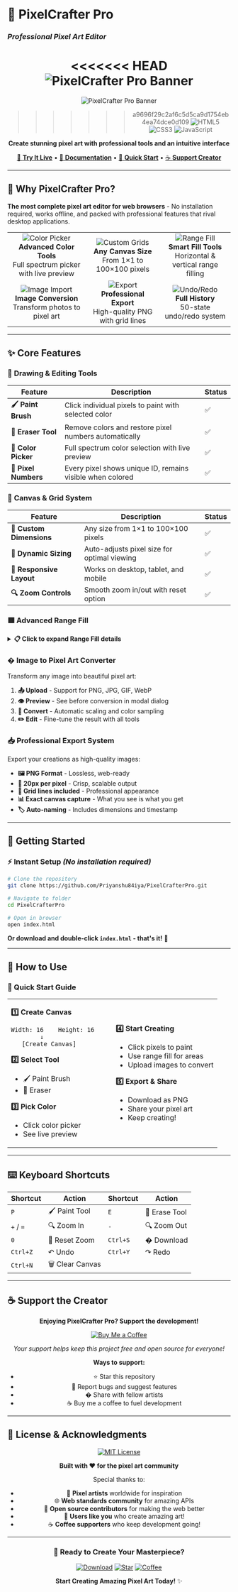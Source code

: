 # 🎨 PixelCrafter Pro
### *Professional Pixel Art Editor*

<div align="center">

<<<<<<< HEAD
![PixelCrafter Pro Banner](https://img.shields.io/badge/PixelCrafter-Pro-6366f1?style=for-the-badge&logo=paih&logoColor=white)
=======
![PixelCrafter Pro Banner](https://img.shields.io/badge/PixelCrafter-Pro-6366f1?style=for-the-badge&logo=pai)
>>>>>>> a9696f29c2af6c5d5ca9d1754eb4ea74dce0d109
![HTML5](https://img.shields.io/badge/HTML5-E34F26?style=for-the-badge&logo=html5&logoColor=white)
![CSS3](https://img.shields.io/badge/CSS3-1572B6?style=for-the-badge&logo=css3&logoColor=white)
![JavaScript](https://img.shields.io/badge/JavaScript-F7DF1E?style=for-the-badge&logo=javascript&logoColor=black)

**Create stunning pixel art with professional tools and an intuitive interface**

[🚀 **Try It Live**](#getting-started) • [📖 **Documentation**](#features) • [🎯 **Quick Start**](#how-to-use) • [☕ **Support Creator**](https://coff.ee/priyanshu6o)

</div>

---

## 🌟 **Why PixelCrafter Pro?**

**The most complete pixel art editor for web browsers** - No installation required, works offline, and packed with professional features that rival desktop applications.

<table>
<tr>
<td align="center">
<img src="https://img.shields.io/badge/🎨-Color%20Picker-blue?style=flat-square" alt="Color Picker"/>
<br><strong>Advanced Color Tools</strong>
<br>Full spectrum picker with live preview
</td>
<td align="center">
<img src="https://img.shields.io/badge/📐-Custom%20Grids-green?style=flat-square" alt="Custom Grids"/>
<br><strong>Any Canvas Size</strong>
<br>From 1×1 to 100×100 pixels
</td>
<td align="center">
<img src="https://img.shields.io/badge/🟥-Range%20Fill-red?style=flat-square" alt="Range Fill"/>
<br><strong>Smart Fill Tools</strong>
<br>Horizontal & vertical range filling
</td>
</tr>
<tr>
<td align="center">
<img src="https://img.shields.io/badge/🖼️-Image%20Import-purple?style=flat-square" alt="Image Import"/>
<br><strong>Image Conversion</strong>
<br>Transform photos to pixel art
</td>
<td align="center">
<img src="https://img.shields.io/badge/📥-Export%20PNG-orange?style=flat-square" alt="Export"/>
<br><strong>Professional Export</strong>
<br>High-quality PNG with grid lines
</td>
<td align="center">
<img src="https://img.shields.io/badge/⚡-Undo%2FRedo-yellow?style=flat-square" alt="Undo/Redo"/>
<br><strong>Full History</strong>
<br>50-state undo/redo system
</td>
</tr>
</table>

---

## ✨ **Core Features**

### 🎨 **Drawing & Editing Tools**

| Feature | Description | Status |
|---------|-------------|--------|
| **🖌️ Paint Brush** | Click individual pixels to paint with selected color | ✅ |
| **🧹 Eraser Tool** | Remove colors and restore pixel numbers automatically | ✅ |
| **🎯 Color Picker** | Full spectrum color selection with live preview | ✅ |
| **🔢 Pixel Numbers** | Every pixel shows unique ID, remains visible when colored | ✅ |

### 📐 **Canvas & Grid System**

| Feature | Description | Status |
|---------|-------------|--------|
| **📏 Custom Dimensions** | Any size from 1×1 to 100×100 pixels | ✅ |
| **🔄 Dynamic Sizing** | Auto-adjusts pixel size for optimal viewing | ✅ |
| **📱 Responsive Layout** | Works on desktop, tablet, and mobile | ✅ |
| **🔍 Zoom Controls** | Smooth zoom in/out with reset option | ✅ |

### 🟥 **Advanced Range Fill**

<details>
<summary><strong>📋 Click to expand Range Fill details</strong></summary>

```
🎯 How Range Fill Works:
┌─────────────────────────────────┐
│  Start Pixel: 1    End Pixel: 8 │
│                                 │
│  Direction: ○ Horizontal        │
│            ○ Vertical          │
│                                 │
│  Result: [1][2][3][4]          │
│         [5][6][7][8]          │
└─────────────────────────────────┘
```

**Features:**
- 🎯 Precise pixel range selection (start → end)
- ↔️ Horizontal fill: Left to right, row by row
- ↕️ Vertical fill: Top to bottom, column by column
- ✨ Smooth fill animations
- 🎨 Uses currently selected color

</details>

### �️ **Image to Pixel Art Converter**

Transform any image into beautiful pixel art:

1. **📤 Upload** - Support for PNG, JPG, GIF, WebP
2. **👁️ Preview** - See before conversion in modal dialog
3. **🔄 Convert** - Automatic scaling and color sampling
4. **✏️ Edit** - Fine-tune the result with all tools

### 📥 **Professional Export System**

Export your creations as high-quality images:

- **🖼️ PNG Format** - Lossless, web-ready
- **📏 20px per pixel** - Crisp, scalable output
- **🔲 Grid lines included** - Professional appearance
- **📊 Exact canvas capture** - What you see is what you get
- **🏷️ Auto-naming** - Includes dimensions and timestamp

---

## 🚀 **Getting Started**

### **⚡ Instant Setup** *(No installation required)*

```bash
# Clone the repository
git clone https://github.com/Priyanshu84iya/PixelCrafterPro.git

# Navigate to folder
cd PixelCrafterPro

# Open in browser
open index.html
```

**Or download and double-click `index.html` - that's it!** 🎉

---

## 🎯 **How to Use**

### **🏁 Quick Start Guide**

<table>
<tr>
<td width="50%">

**1️⃣ Create Canvas**
```
Width: 16    Height: 16
        ↓
   [Create Canvas]
```

**2️⃣ Select Tool**
- 🖌️ Paint Brush  
- 🧹 Eraser

**3️⃣ Pick Color**
- Click color picker
- See live preview

</td>
<td width="50%">

**4️⃣ Start Creating**
- Click pixels to paint
- Use range fill for areas
- Upload images to convert

**5️⃣ Export & Share**
- Download as PNG
- Share your pixel art
- Keep creating!

</td>
</tr>
</table>

---

## ⌨️ **Keyboard Shortcuts**

<div align="center">

| Shortcut | Action | Shortcut | Action |
|----------|--------|----------|--------|
| `P` | 🖌️ Paint Tool | `E` | 🧹 Erase Tool |
| `+` / `=` | 🔍 Zoom In | `-` | 🔍 Zoom Out |
| `0` | 🎯 Reset Zoom | `Ctrl+S` | � Download |
| `Ctrl+Z` | ↶ Undo | `Ctrl+Y` | ↷ Redo |
| `Ctrl+N` | 🗑️ Clear Canvas | | |

</div>

---

## ☕ **Support the Creator**

<div align="center">

**Enjoying PixelCrafter Pro? Support the development!**

[![Buy Me a Coffee](https://img.shields.io/badge/☕-Buy%20Me%20a%20Coffee-ff6b6b?style=for-the-badge&logo=coffee&logoColor=white)](https://coff.ee/priyanshu6o)

*Your support helps keep this project free and open source for everyone!*

**Ways to support:**
- ⭐ Star this repository
- 🐛 Report bugs and suggest features  
- � Share with fellow artists
- ☕ Buy me a coffee to fuel development

</div>

---

## 📄 **License & Acknowledgments**

<div align="center">

[![MIT License](https://img.shields.io/badge/License-MIT-yellow.svg?style=for-the-badge)](https://opensource.org/licenses/MIT)

**Built with ❤️ for the pixel art community**

Special thanks to:
- 🎨 **Pixel artists** worldwide for inspiration
- 🌐 **Web standards community** for amazing APIs
- 🚀 **Open source contributors** for making the web better
- 👥 **Users like you** who create amazing art!
- ☕ **Coffee supporters** who keep development going!

---

### **🎨 Ready to Create Your Masterpiece?**

[![Download](https://img.shields.io/badge/📥%20Download-PixelCrafter%20Pro-6366f1?style=for-the-badge&logo=download)](https://github.com/Priyanshu84iya/PixelCrafterPro/archive/main.zip)
[![Star](https://img.shields.io/badge/⭐%20Star-This%20Repo-gold?style=for-the-badge&logo=github)](https://github.com/Priyanshu84iya/PixelCrafterPro)
[![Coffee](https://img.shields.io/badge/☕%20Coffee-Support%20Creator-ff6b6b?style=for-the-badge&logo=coffee)](https://coff.ee/priyanshu6o)

**Start Creating Amazing Pixel Art Today!** ✨

</div>
